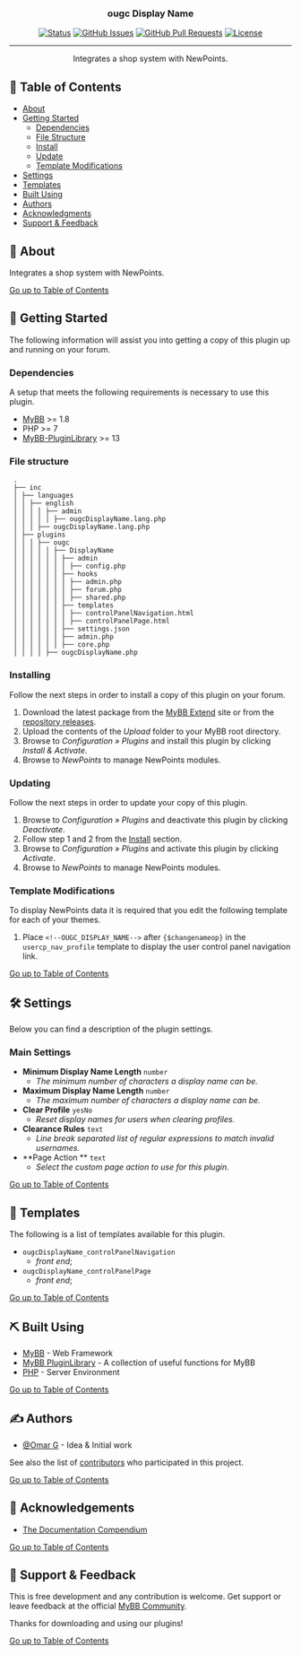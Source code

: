 <h3 align="center">ougc Display Name</h3>

<div align="center">

[![Status](https://img.shields.io/badge/status-active-success.svg)]()
[![GitHub Issues](https://img.shields.io/github/issues/OUGC-Network/ougc-Display-Name.svg)](./issues)
[![GitHub Pull Requests](https://img.shields.io/github/issues-pr/OUGC-Network/ougc-Display-Name.svg)](./pulls)
[![License](https://img.shields.io/badge/license-GPL-blue)](/LICENSE)

</div>

---

<p align="center"> Integrates a shop system with NewPoints.
    <br> 
</p>

## 📜 Table of Contents <a name = "table_of_contents"></a>

- [About](#about)
- [Getting Started](#getting_started)
    - [Dependencies](#dependencies)
    - [File Structure](#file_structure)
    - [Install](#install)
    - [Update](#update)
    - [Template Modifications](#template_modifications)
- [Settings](#settings)
- [Templates](#templates)
- [Built Using](#built_using)
- [Authors](#authors)
- [Acknowledgments](#acknowledgement)
- [Support & Feedback](#support)

## 🚀 About <a name = "about"></a>

Integrates a shop system with NewPoints.

[Go up to Table of Contents](#table_of_contents)

## 📍 Getting Started <a name = "getting_started"></a>

The following information will assist you into getting a copy of this plugin up and running on your forum.

### Dependencies <a name = "dependencies"></a>

A setup that meets the following requirements is necessary to use this plugin.

- [MyBB](https://mybb.com/) >= 1.8
- PHP >= 7
- [MyBB-PluginLibrary](https://github.com/frostschutz/MyBB-PluginLibrary) >= 13

### File structure <a name = "file_structure"></a>

  ```
   .
   ├── inc
   │ ├── languages
   │ │ ├── english
   │ │ │ │ ├── admin
   │ │ │ │ │ ├── ougcDisplayName.lang.php
   │ │ │ ├── ougcDisplayName.lang.php
   │ ├── plugins
   │ │ │ ├── ougc
   │ │ │ │ │ ├── DisplayName
   │ │ │ │ │ │ ├── admin
   │ │ │ │ │ │ │ ├── config.php
   │ │ │ │ │ │ ├── hooks
   │ │ │ │ │ │ │ ├── admin.php
   │ │ │ │ │ │ │ ├── forum.php
   │ │ │ │ │ │ │ ├── shared.php
   │ │ │ │ │ │ ├── templates
   │ │ │ │ │ │ │ ├── controlPanelNavigation.html
   │ │ │ │ │ │ │ ├── controlPanelPage.html
   │ │ │ │ │ │ ├── settings.json
   │ │ │ │ │ │ ├── admin.php
   │ │ │ │ │ │ ├── core.php
   │ │ │ │ ├── ougcDisplayName.php
   ```

### Installing <a name = "install"></a>

Follow the next steps in order to install a copy of this plugin on your forum.

1. Download the latest package from the [MyBB Extend](https://community.mybb.com/mods.php) site or
   from the [repository releases](https://github.com/OUGC-Network/ougc-Display-Name/releases/latest).
2. Upload the contents of the _Upload_ folder to your MyBB root directory.
3. Browse to _Configuration » Plugins_ and install this plugin by clicking _Install & Activate_.
4. Browse to _NewPoints_ to manage NewPoints modules.

### Updating <a name = "update"></a>

Follow the next steps in order to update your copy of this plugin.

1. Browse to _Configuration » Plugins_ and deactivate this plugin by clicking _Deactivate_.
2. Follow step 1 and 2 from the [Install](#install) section.
3. Browse to _Configuration » Plugins_ and activate this plugin by clicking _Activate_.
4. Browse to _NewPoints_ to manage NewPoints modules.

### Template Modifications <a name = "template_modifications"></a>

To display NewPoints data it is required that you edit the following template for each of your themes.

1. Place `<!--OUGC_DISPLAY_NAME-->` after `{$changenameop}` in the `usercp_nav_profile` template to display the user
   control panel navigation link.

[Go up to Table of Contents](#table_of_contents)

## 🛠 Settings <a name = "settings"></a>

Below you can find a description of the plugin settings.

### Main Settings

- **Minimum Display Name Length** `number`
    - _The minimum number of characters a display name can be._
- **Maximum Display Name Length** `number`
    - _The maximum number of characters a display name can be._
- **Clear Profile** `yesNo`
    - _Reset display names for users when clearing profiles._
- **Clearance Rules** `text`
    - _Line break separated list of regular expressions to match invalid usernames._
- **Page Action ** `text`
    - _Select the custom page action to use for this plugin._

[Go up to Table of Contents](#table_of_contents)

## 📐 Templates <a name = "templates"></a>

The following is a list of templates available for this plugin.

- `ougcDisplayName_controlPanelNavigation`
    - _front end_;
- `ougcDisplayName_controlPanelPage`
    - _front end_;

[Go up to Table of Contents](#table_of_contents)

## ⛏ Built Using <a name = "built_using"></a>

- [MyBB](https://mybb.com/) - Web Framework
- [MyBB PluginLibrary](https://github.com/frostschutz/MyBB-PluginLibrary) - A collection of useful functions for MyBB
- [PHP](https://www.php.net/) - Server Environment

[Go up to Table of Contents](#table_of_contents)

## ✍️ Authors <a name = "authors"></a>

- [@Omar G](https://github.com/Sama34) - Idea & Initial work

See also the list of [contributors](https://github.com/OUGC-Network/ougc-Display-Name/contributors) who participated in
this project.

[Go up to Table of Contents](#table_of_contents)

## 🎉 Acknowledgements <a name = "acknowledgement"></a>

- [The Documentation Compendium](https://github.com/kylelobo/The-Documentation-Compendium)

[Go up to Table of Contents](#table_of_contents)

## 🎈 Support & Feedback <a name="support"></a>

This is free development and any contribution is welcome. Get support or leave feedback at the
official [MyBB Community](https://community.mybb.com/thread-159249.html).

Thanks for downloading and using our plugins!

[Go up to Table of Contents](#table_of_contents)
